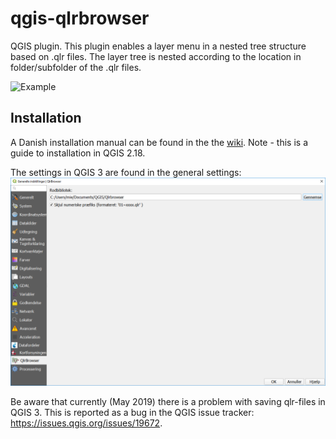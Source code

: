 # qgis-qlrbrowser
QGIS plugin. This plugin enables a layer menu in a nested tree structure based on .qlr files. 
The layer tree is nested according to the location in folder/subfolder of the .qlr files.

![Example](https://raw.github.com/Septima/qgis-qlrbrowser/master/screen_dump.png)

## Installation
A Danish installation manual can be found in the the [wiki](../../wiki/Installation-og-ops%C3%A6tning).
Note - this is a guide to installation in QGIS 2.18.

The settings in QGIS 3 are found in the general settings:
![Example](https://raw.githubusercontent.com/Septima/qgis-qlrbrowser/master/Qlr-browser_QGIS3_Settings.png)

Be aware that currently (May 2019) there is a problem with saving qlr-files in QGIS 3. This is reported as a bug in the QGIS issue tracker: 
https://issues.qgis.org/issues/19672.
